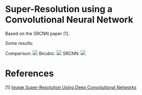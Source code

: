 Super-Resolution using a Convolutional Neural Network
=====================================================
Based on the SRCNN paper [1].

Some results:

Comparison:
![](http://i.imgur.com/saYNZ5o.png)
Bicubic:
![](http://i.imgur.com/KWXxLEk.png)
SRCNN:
![](http://i.imgur.com/KQ7Mh9Q.png)

References
==========
[1] [Image Super-Resolution Using Deep Convolutional Networks](https://arxiv.org/abs/1501.00092)
